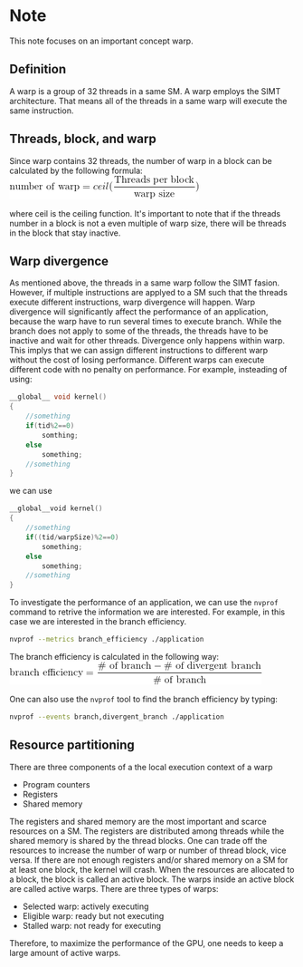 # Note
This note focuses on an important concept warp.

## Definition
A warp is a group of 32 threads in a same SM. A warp employs the SIMT architecture. That means all of the threads
in a same warp will execute the same instruction.

## Threads, block, and warp
Since warp contains 32 threads, the number of warp in a block can be calculated by the following formula:
![warp number](./warp_number.png)

where ceil is the ceiling function. It's important to note that if the threads number in a block is not a even multiple of warp size, there will be threads in
the block that stay inactive.

## Warp divergence
As mentioned above, the threads in a same warp follow the SIMT fasion. However,
if multiple instructions are applyed to a SM such that the threads execute 
different instructions, warp divergence will happen. Warp divergence will 
significantly affect the performance of an application, because the warp have to
run several times to execute branch. While the branch does not apply to some of 
the threads, the threads have to be inactive and wait for other threads. 
Divergence only happens within warp. This implys that we can assign different 
instructions to different warp without the cost of losing performance. Different
warps can execute different code with no penalty on performance.
For example, insteading of using:
```C++
__global__ void kernel()
{
	//something
	if(tid%2==0) 
		somthing;
	else 
		something;
	//something
}
```
we can use
```C++
__global__void kernel()
{
	//something
	if((tid/warpSize)%2==0)
		something;
	else
		something;
	//something
}
```
To investigate the performance of an application, we can use the `nvprof` 
command to retrive the information we are interested. For example, in this case
we are interested in the branch efficiency.
```bash
nvprof --metrics branch_efficiency ./application
```
The branch efficiency is calculated in the following way:
![branch efficiency](./branch_efficiency.png)

One can also use the `nvprof` tool to find the branch efficiency by typing:
```bash
nvprof --events branch,divergent_branch ./application
```

## Resource partitioning
There are three components of a the local execution context of a warp
- Program counters
- Registers
- Shared memory

The registers and shared memory are the most important and scarce resources on
a SM. The registers are distributed among threads while the shared memory is 
shared by the thread blocks. One can trade off the resources to increase the 
number of warp or number of thread block, vice versa.
If there are not enough registers and/or shared memory on a SM for at least one
block, the kernel will crash.
When the resources are allocated to a block, the block is called an active 
block. The warps inside an active block are called active warps. There are three types of warps:
- Selected warp: actively executing
- Eligible warp: ready but not executing
- Stalled warp: not ready for executing

Therefore, to maximize the performance of the GPU, one needs to keep a large amount of active warps.
